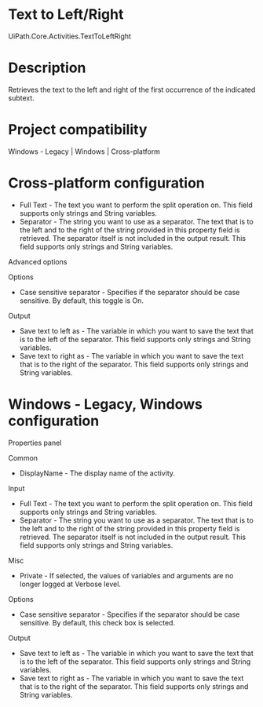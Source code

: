 ﻿# Text to Left/Right

UiPath.Core.Activities.TextToLeftRight

# Description

Retrieves the text to the left and right of the first occurrence of the indicated subtext.

# Project compatibility

Windows -  Legacy | Windows | Cross-platform

# Cross-platform configuration

* Full Text - The text you want to perform the split operation on. This field supports only strings and String variables.
* Separator - The string you want to use as a separator. The text that is to the left and to the right of the string provided in this property field is retrieved. The separator itself is not included in the output result. This field supports only strings and String variables.

Advanced options

Options

* Case sensitive separator - Specifies if the separator should be case sensitive. By default, this toggle is On.

Output

* Save text to left as - The variable in which you want to save the text that is to the left of the separator. This field supports only strings and String variables.
* Save text to right as - The variable in which you want to save the text that is to the right of the separator. This field supports only strings and String variables.

# Windows - Legacy, Windows configuration

Properties panel

Common

* DisplayName - The display name of the activity.

Input

* Full Text - The text you want to perform the split operation on. This field supports only strings and String variables.
* Separator - The string you want to use as a separator. The text that is to the left and to the right of the string provided in this property field is retrieved. The separator itself is not included in the output result. This field supports only strings and String variables.

Misc

* Private - If selected, the values of variables and arguments are no longer logged at Verbose level.

Options

* Case sensitive separator - Specifies if the separator should be case sensitive. By default, this check box is selected.

Output

* Save text to left as - The variable in which you want to save the text that is to the left of the separator. This field supports only strings and String variables.
* Save text to right as - The variable in which you want to save the text that is to the right of the separator. This field supports only strings and String variables.
